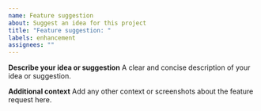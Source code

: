 ```yaml
---
name: Feature suggestion
about: Suggest an idea for this project
title: "Feature suggestion: "
labels: enhancement
assignees: ""
---
```


**Describe your idea or suggestion**
A clear and concise description of your idea or suggestion.

**Additional context**
Add any other context or screenshots about the feature request here.
